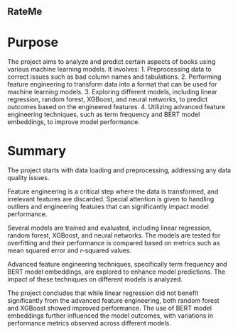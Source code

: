 ## RateMe

# Purpose
The project aims to analyze and predict certain aspects of books using various machine learning models. It involves:
        1. Preprocessing data to correct issues such as bad column names and tabulations.
        2. Performing feature engineering to transform data into a format that can be used for machine learning models.
        3. Exploring different models, including linear regression, random forest, XGBoost, and neural networks, to predict outcomes based on the engineered features.
        4. Utilizing advanced feature engineering techniques, such as term frequency and BERT model embeddings, to improve model performance.
 
# Summary
The project starts with data loading and preprocessing, addressing any data quality issues.
 
Feature engineering is a critical step where the data is transformed, and irrelevant features are discarded. Special attention is given to handling outliers and engineering features that can significantly impact model performance.
 
Several models are trained and evaluated, including linear regression, random forest, XGBoost, and neural networks. The models are tested for overfitting and their performance is compared based on metrics such as mean squared error and r-squared values.
 
Advanced feature engineering techniques, specifically term frequency and BERT model embeddings, are explored to enhance model predictions. The impact of these techniques on different models is analyzed.
 
The project concludes that while linear regression did not benefit significantly from the advanced feature engineering, both random forest and XGBoost showed improved performance. The use of BERT model embeddings further influenced the model outcomes, with variations in performance metrics observed across different models.